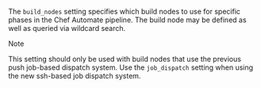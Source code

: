 The `build_nodes` setting specifies which build nodes to use for
specific phases in the Chef Automate pipeline. The build node may be
defined as well as queried via wildcard search.

<div class="admonition-note">

<p class="admonition-note-title">Note</p>

<div class="admonition-note-text">

This setting should only be used with build nodes that use the previous
push job-based dispatch system. Use the `job_dispatch` setting when
using the new ssh-based job dispatch system.



</div>

</div>